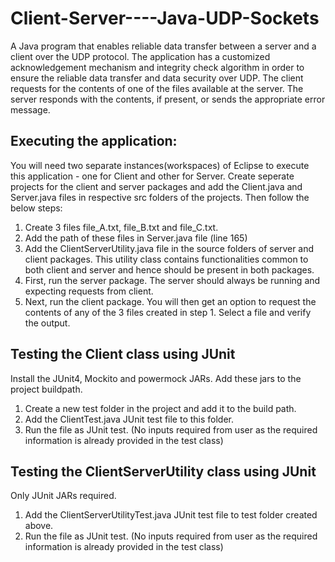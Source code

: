 # Client-Server----Java-UDP-Sockets
A Java program that enables reliable data transfer between a server and a client over the UDP protocol. The application has a customized acknowledgement mechanism and integrity check algorithm in order to ensure the reliable data transfer and data security over UDP.
The client requests for the contents of one of the files available at the server. The server responds with the contents, if present, or sends the appropriate error message.


## Executing the application:
You will need two separate instances(workspaces) of Eclipse to execute this application - one for Client and other for Server.
Create seperate projects for the client and server packages and add the Client.java and Server.java files in respective src folders of the projects. Then follow the below steps:

1. Create 3 files file_A.txt, file_B.txt and file_C.txt.
2. Add the path of these files in Server.java file (line 165)
3. Add the ClientServerUtility.java file in the source folders of server and client packages. This utility class contains functionalities common to both client and server and hence should be present in both packages.
4. First, run the server package. The server should always be running and expecting requests from client.
5. Next, run the client package. You will then get an option to request the contents of any of the 3 files created in step 1. Select a file and verify the output. 


## Testing the Client class using JUnit
Install the JUnit4, Mockito and powermock JARs. Add these jars to the project buildpath.

1. Create a new test folder in the project and add it to the build path.
2. Add the ClientTest.java JUnit test file to this folder.
3. Run the file as JUnit test. (No inputs required from user as the required information is already provided in the test class)


## Testing the ClientServerUtility class using JUnit
Only JUnit JARs required.

1. Add the ClientServerUtilityTest.java JUnit test file to test folder created above.   
2. Run the file as JUnit test. (No inputs required from user as the required information is already provided in the test class)
